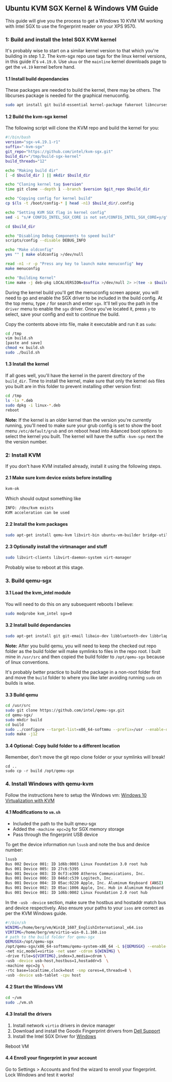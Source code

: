 
## Ubuntu KVM SGX Kernel & Windows VM Guide

This guide will give you the process to get a Windows 10 KVM VM working with Intel SGX to use the fingerprint reader on your XPS 9570.

### 1: Build and install the Intel SGX KVM kernel

It's probably wise to start on a similar kernel version to that which you're building in step 1.2. The kvm-sgx repo use tags for the linux kernel versions, in this guide it's `v4.19.0`. Use `ukuu` or the `mainline` kernel downloads page to get the `v4.19` kernel before hand. 

#### 1.1 Install build dependancies

These packages are needed to build the kernel, there may be others. 
The libcurses package is needed for the graphical menuconfig.
```bash
sudo apt install git build-essential kernel-package fakeroot libncurses5-dev libssl-dev ccache libncurses-dev bison flex libelf-dev
```

#### 1.2 Build the kvm-sgx kernel

The following script will clone the KVM repo and build the kernel for you:
```bash
#!/bin/bash
version="sgx-v4.19.1-r1"
suffix="-kvm-sgx"
git_repo="https://github.com/intel/kvm-sgx.git"
build_dir="/tmp/build-sgx-kernel"
build_threads="12"

echo "Making build dir"
[ -d $build_dir ] || mkdir $build_dir

echo "Cloning kernel tag $version"
time git clone --depth 1 --branch $version $git_repo $build_dir

echo "Copying config for kernel build"
cp $(ls -t /boot/config-* | head -n1) $build_dir/.config

echo "Setting KVM SGX flag in kernel config"
sed -i "s/# CONFIG_INTEL_SGX_CORE is not set/CONFIG_INTEL_SGX_CORE=y/g" $build_dir/.config

cd $build_dir

echo "Disabling Debug Components to speed build"
scripts/config --disable DEBUG_INFO

echo "Make oldconfig"
yes "" | make oldconfig >/dev/null

read -n1 -r -p "Press any key to launch make menuconfig" key
make menuconfig

echo "Building Kernel"
time make -j deb-pkg LOCALVERSION=$suffix >/dev/null 2> >(tee -a $build_dir/build-errors.log >&2)
```
During the kernel build you'll get the menuconfig screen appear, you will need to go and enable the SGX driver to be included in the build config. At the top menu, type `/` for search and enter `sgx`. It'll tell you the path in the `driver` menu to enable the `sgx` driver. Once you've located it, press `y` to select, save your config and exit to continue the build.

Copy the contents above into file, make it executable and run it as `sudo`:
```bash
cd /tmp
vim build.sh
[paste and save]
chmod +x build.sh
sudo ./build.sh
```

#### 1.3 Install the kernel

If all goes well, you'll have the kernel in the parent directory of the `build_dir`. Time to install the kernel, make sure that only the kernel `deb` files you built are in this folder to prevent installing other version first:
```bash
cd /tmp
ls -la *.deb
sudo dpkg -i linux-*.deb
reboot
```

**Note:** If the kernel is an older kernel than the version you're currently running, you'll need to make sure your grub config is set to show the boot menu `/etc/default/grub` and on reboot head into Adanced boot options to select the kernel you built. The kernel will have the suffix `-kvm-sgx` next the the version number.

### 2: Install KVM

If you don't have KVM installed already, install it using the following steps.

#### 2.1 Make sure kvm device exists before installing 
```bash
kvm-ok
```
Which should output something like
```bash
INFO: /dev/kvm exists
KVM acceleration can be used
```
#### 2.2 Install the kvm packages
```bash
sudo apt-get install qemu-kvm libvirt-bin ubuntu-vm-builder bridge-utils
```
#### 2.3 Optionally install the virtmanager and stuff
```bash
sudo libvirt-clients libvirt-daemon-system virt-manager
```

Probably wise to reboot at this stage.


### 3. Build qemu-sgx

#### 3.1 Load the kvm_intel module

You will need to do this on any subsequent reboots I believe:
```bash
sudo modprobe kvm_intel sgx=0
```

#### 3.2 Install build dependancies
```bash
sudo apt-get install git git-email libaio-dev libbluetooth-dev libbrlapi-dev libbz2-dev libcap-dev libcap-ng-dev libcurl4-gnutls-dev libfdt-dev libglib2.0-dev libgtk-3-dev libibverbs-dev libjpeg8-dev liblzo2-dev libncurses5-dev libnuma-dev libpixman-1-dev librbd-dev librdmacm-dev libsasl2-dev libsdl1.2-dev libseccomp-dev libsnappy-dev libssh2-1-dev libusb-dev libvde-dev libvdeplug-dev libvte-dev libxen-dev valgrind xfslibs-dev zlib1g-dev
```

**Note:** After you build qemu, you will need to keep the checked out repo folder as the build folder will make symlinks to files in the repo root. I built mine in `/usr/src` and then copied the build folder to `/opt/qemu-sgx` because of linux conventions. 

It's probably better practice to build the package in a non-root folder first and move the `build` folder to where you like later avoiding running `sudo` on builds is wise.

#### 3.3 Build qemu
```bash
cd /usr/src
sudo git clone https://github.com/intel/qemu-sgx.git
cd qemu-sgx/
sudo mkdir build
cd build
sudo ../configure --target-list=x86_64-softmmu --prefix=/usr --enable-debug --enable-libusb --enable-kvm --enable-seccomp
sudo make -j12
```

#### 3.4 Optional: Copy build folder to a different location

Remember, don't move the git repo clone folder or your symlinks will break!
```
cd ..
sudo cp -r build /opt/qemu-sgx
```

### 4. Install Windows with qemu-kvm

Follow the instructions here to setup the Windows vm: [Windows 10 Virtualization with KVM](https://www.funtoo.org/Windows_10_Virtualization_with_KVM)

#### 4.1 Modifications to `vm.sh`

- Included the path to the built qmeu-sgx
- Added the `-machine epc=2g` for SGX memory storage
- Pass through the fingerprint USB device

To get the device information run `lsusb` and note the bus and device number:
```bash
lsusb
Bus 002 Device 001: ID 1d6b:0003 Linux Foundation 3.0 root hub
Bus 001 Device 005: ID 27c6:5395  
Bus 001 Device 003: ID 0cf3:e300 Atheros Communications, Inc. 
Bus 001 Device 006: ID 046d:c539 Logitech, Inc. 
Bus 001 Device 004: ID 05ac:0220 Apple, Inc. Aluminum Keyboard (ANSI)
Bus 001 Device 002: ID 05ac:1006 Apple, Inc. Hub in Aluminum Keyboard
Bus 001 Device 001: ID 1d6b:0002 Linux Foundation 2.0 root hub

```

In the `-usb -device` section, make sure the hostbus and hostaddr match bus and device respectively.
Also ensure your paths to your `isos` are correct as per the KVM Windows guide.
```bash
#!/bin/sh
WINIMG=/home/berg/vm/Win10_1607_EnglishInternational_x64.iso
VIRTIMG=/home/berg/vm/virtio-win-0.1.160.iso
# path to the build folder for qemu-sgx
QEMUSGX=/opt/qemu-sgx
/opt/qemu-sgx/x86_64-softmmu/qemu-system-x86_64 -L ${QEMUSGX} --enable-kvm -drive driver=raw,file=/home/berg/vm/win10.img,if=virtio -m 6144 \
-net nic,model=virtio -net user -cdrom ${WINIMG} \
-drive file=${VIRTIMG},index=3,media=cdrom \
-usb -device usb-host,hostbus=1,hostaddr=5  \
-machine epc=2g \
-rtc base=localtime,clock=host -smp cores=4,threads=8 \
-usb -device usb-tablet -cpu host
```

#### 4.2 Start the Windows VM

```bash
cd ~/vm
sudo ./vm.sh
```

#### 4.3 Install the drivers

1. Install network `virtio` drivers in device manager
2. Download and install the Goodix Fingerprint drivers from [Dell Support](https://www.dell.com/support/home/au/en/aubsdt1/product-support/product/xps-15-9570-laptop/drivers)
3. Install the Intel SGX Driver for [Windows](https://downloadcenter.intel.com/download/28154/Intel-Software-Guard-Extensions-Intel-SGX-Driver-for-Windows-)

Reboot VM

#### 4.4 Enroll your fingerprint in your account

Go to Settings > Accounts and find the wizard to enroll your fingerprint. Lock Windows and test it works!
